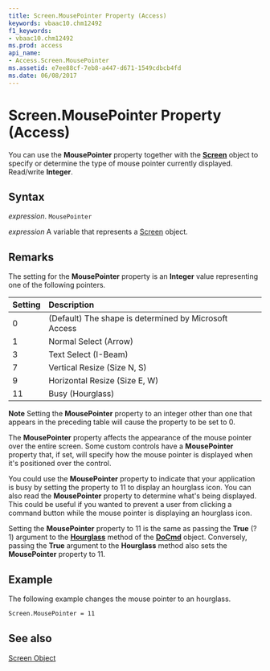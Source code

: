 ```yaml
---
title: Screen.MousePointer Property (Access)
keywords: vbaac10.chm12492
f1_keywords:
- vbaac10.chm12492
ms.prod: access
api_name:
- Access.Screen.MousePointer
ms.assetid: e7ee88cf-7eb8-a447-d671-1549cdbcb4fd
ms.date: 06/08/2017
---
```



# Screen.MousePointer Property (Access)

You can use the  **MousePointer** property together with the **[Screen](Access.Screen.md)** object to specify or determine the type of mouse pointer currently displayed. Read/write **Integer**.


## Syntax

 _expression_. `MousePointer`

 _expression_ A variable that represents a [Screen](./Access.Screen.md) object.


## Remarks

The setting for the  **MousePointer** property is an **Integer** value representing one of the following pointers.



|**Setting**|**Description**|
|:-----|:-----|
|0|(Default) The shape is determined by Microsoft Access|
|1|Normal Select (Arrow)|
|3|Text Select (I-Beam)|
|7|Vertical Resize (Size N, S)|
|9|Horizontal Resize (Size E, W)|
|11|Busy (Hourglass)|

 **Note**  Setting the  **MousePointer** property to an integer other than one that appears in the preceding table will cause the property to be set to 0.

The  **MousePointer** property affects the appearance of the mouse pointer over the entire screen. Some custom controls have a **MousePointer** property that, if set, will specify how the mouse pointer is displayed when it's positioned over the control.

You could use the  **MousePointer** property to indicate that your application is busy by setting the property to 11 to display an hourglass icon. You can also read the **MousePointer** property to determine what's being displayed. This could be useful if you wanted to prevent a user from clicking a command button while the mouse pointer is displaying an hourglass icon.

Setting the  **MousePointer** property to 11 is the same as passing the **True** (?1) argument to the **[Hourglass](Access.DoCmd.Hourglass.md)** method of the **[DoCmd](Access.DoCmd.md)** object. Conversely, passing the **True** argument to the **Hourglass** method also sets the **MousePointer** property to 11.


## Example

The following example changes the mouse pointer to an hourglass.


```vb
Screen.MousePointer = 11
```


## See also


[Screen Object](Access.Screen.md)

